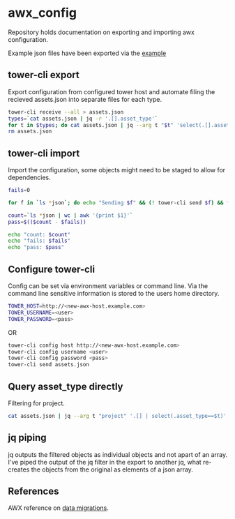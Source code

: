 # awx_config

Repository holds documentation on exporting and importing awx configuration.

Example json files have been exported via the [example](#tower-cli-export)

## tower-cli export

Export configuration from configured tower host and automate filing the recieved assets.json into separate files for each type.

```bash
tower-cli receive --all > assets.json
types=`cat assets.json | jq -r '.[].asset_type'`
for t in $types; do cat assets.json | jq --arg t "$t" 'select(.[].asset_type==$t)' | jq '.' > $t.json; done
rm assets.json
```

## tower-cli import

Import the configuration, some objects might need to be staged to allow for dependencies.

```bash
fails=0

for f in `ls *json`; do echo "Sending $f" && (! tower-cli send $f) && fails=$(($fails + 1)) && echo "$f failed" ; done

count=`ls *json | wc | awk '{print $1}'`
pass=$(($count - $fails))

echo "count: $count"
echo "fails: $fails"
echo "pass: $pass"
```

## Configure tower-cli
Config can be set via environment variables or command line.
Via the command line sensitive information is stored to the users home directory.

```bash
TOWER_HOST=http://<new-awx-host.example.com>
TOWER_USERNAME=<user>
TOWER_PASSWORD=<pass>
```

OR

```bash
tower-cli config host http://<new-awx-host.example.com>
tower-cli config username <user>
tower-cli config password <pass>
tower-cli send assets.json
```

## Query asset_type directly

Filtering for project. 

```bash
cat assets.json | jq --arg t "project" '.[] | select(.asset_type==$t)'
```


## jq piping

jq outputs the filtered objects as individual objects and not apart of an array. I've piped the output of the jq filter in the export to another jq, what re-creates the objects from the original as elements of a json array.


## References 

AWX reference on [data migrations](https://github.com/ansible/awx/blob/devel/DATA_MIGRATION.md).